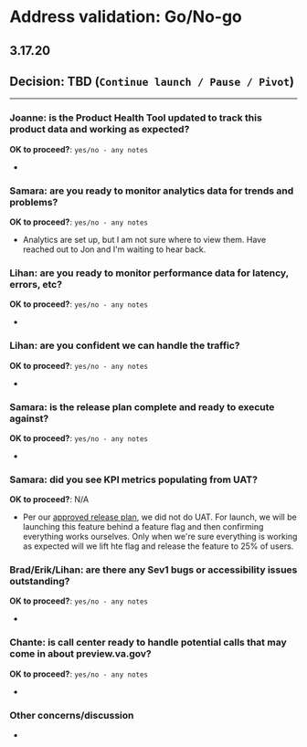 # Address validation: Go/No-go 
## 3.17.20

## Decision: TBD (`Continue launch / Pause / Pivot`)

---

### Joanne: is the Product Health Tool updated to track this product data and working as expected?


**OK to proceed?**: `yes/no - any notes`

- 

### Samara: are you ready to monitor analytics data for trends and problems?


**OK to proceed?**: `yes/no - any notes`

- Analytics are set up, but I am not sure where to view them. Have reached out to Jon and I'm waiting to hear back.


### Lihan: are you ready to monitor performance data for latency, errors, etc?


**OK to proceed?**: `yes/no - any notes`

- 

### Lihan: are you confident we can handle the traffic?


**OK to proceed?**: `yes/no - any notes`

- 

### Samara: is the release plan complete and ready to execute against?


**OK to proceed?**: `yes/no - any notes`

- 

### Samara: did you see KPI metrics populating from UAT?


**OK to proceed?**: N/A

- Per our [approved release plan](https://github.com/department-of-veterans-affairs/va.gov-team/blob/master/products/identity-personalization/change-address/address-validation/release-plan.md), we did not do UAT. For launch, we will be launching this feature behind a feature flag and then confirming everything works ourselves. Only when we're sure everything is working as expected will we lift hte flag and release the feature to 25% of users. 

### Brad/Erik/Lihan: are there any Sev1 bugs or accessibility issues outstanding?


**OK to proceed?**: `yes/no - any notes`

- 

### Chante: is call center ready to handle potential calls that may come in about preview.va.gov?


**OK to proceed?**: `yes/no - any notes`

- 

### Other concerns/discussion

- 
